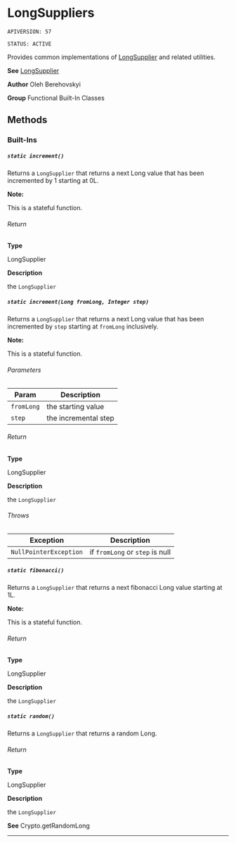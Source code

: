 # LongSuppliers

`APIVERSION: 57`

`STATUS: ACTIVE`

Provides common implementations of [LongSupplier](/docs/Functional-Abstract-Classes/LongSupplier.md) and related utilities.


**See** [LongSupplier](/docs/Functional-Abstract-Classes/LongSupplier.md)


**Author** Oleh Berehovskyi


**Group** Functional Built-In Classes

## Methods
### Built-Ins
##### `static increment()`

Returns a `LongSupplier` that returns a next Long value that has been incremented by 1 starting at 0L. <p><strong>Note: </strong></p> <p>This is a stateful function.</p>

###### Return

**Type**

LongSupplier

**Description**

the `LongSupplier`

##### `static increment(Long fromLong, Integer step)`

Returns a `LongSupplier` that returns a next Long value that has been incremented by `step` starting at `fromLong` inclusively. <p><strong>Note: </strong></p> <p>This is a stateful function.</p>

###### Parameters
|Param|Description|
|---|---|
|`fromLong`|the starting value|
|`step`|the incremental step|

###### Return

**Type**

LongSupplier

**Description**

the `LongSupplier`

###### Throws
|Exception|Description|
|---|---|
|`NullPointerException`|if `fromLong` or `step` is null|

##### `static fibonacci()`

Returns a `LongSupplier` that returns a next fibonacci Long value starting at 1L. <p><strong>Note: </strong></p> <p>This is a stateful function.</p>

###### Return

**Type**

LongSupplier

**Description**

the `LongSupplier`

##### `static random()`

Returns a `LongSupplier` that returns a random Long.

###### Return

**Type**

LongSupplier

**Description**

the `LongSupplier`


**See** Crypto.getRandomLong

---
